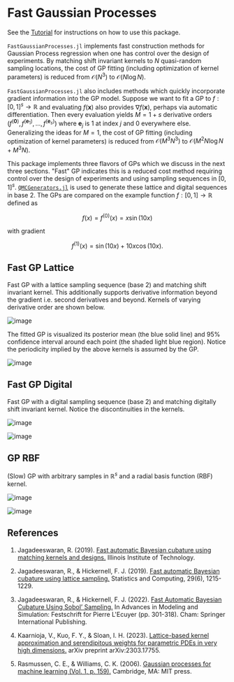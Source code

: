 # Fast Gaussian Processes

See the [Tutorial](@ref) for instructions on how to use this package. 

`FastGaussianProcesses.jl` implements fast construction methods for Gaussian Process regression when one has control over the design of experiments. By matching shift invariant kernels to $N$ quasi-random sampling locations, the cost of GP fitting (including optimization of kernel parameters) is reduced from  $\mathcal{O}(N^3)$ to $\mathcal{O}(N \log N)$. 

`FastGaussianProcesses.jl` also includes methods which quickly incorporate gradient information into the GP model. Suppose we want to fit a GP to $f: [0,1]^s \to \mathbb{R}$ and evaluating $f(\boldsymbol{x})$ also provides $\nabla f(\boldsymbol{x})$, perhaps via automatic differentiation. Then every evaluation yields $M = 1+s$ derivative orders $(f^{(\boldsymbol{0})},f^{(\boldsymbol{e}_1)},\dots,f^{(\boldsymbol{e}_s)})$ where $\boldsymbol{e}_j$ is $1$ at index $j$ and $0$ everywhere else. Generalizing the ideas for $M=1$, the cost of GP fitting (including optimization of kernel parameters) is reduced from  $\mathcal{O}(M^3N^3)$ to $\mathcal{O}(M^2 N \log N + M^3 N)$. 

This package implements three flavors of GPs which we discuss in the next three sections. "Fast" GP indicates this is a reduced cost method requiring control over the design of experiments and using sampling sequences in $[0,1]^s$. [`QMCGenerators.jl`](https://github.com/alegresor/QMCGenerators.jl) is used to generate these lattice and digital sequences in base $2$. The GPs are compared on the example function $f:[0,1] \to \mathbb{R}$ defined as  

$$f(x) = f^{(0)}(x) = x\sin(10x)$$

with gradient 

$$f^{(1)}(x) = \sin(10x)+10x\cos(10x).$$


## Fast GP Lattice 

Fast GP with a lattice sampling sequence (base $2$) and matching shift invariant kernel. This additionally supports derivative information beyond the gradient i.e. second derivatives and beyond. Kernels of varying derivative order are shown below. 

![image](./assets/kernels.lines.latticeseqb2.svg)

The fitted GP is visualized its posterior mean (the blue solid line) and 95% confidence interval around each point (the shaded light blue region). Notice the periodicity implied by the above kernels is assumed by the GP.  

![image](./assets/gp.1s.latticeseqb2.svg)

## Fast GP Digital 

Fast GP with a digital sampling sequence (base $2$) and matching digitally shift invariant kernel. Notice the discontinuities in the kernels.

![image](./assets/kernels.lines.digitalseqb2g.svg)

![image](./assets/gp.1s.digitalseqb2g.svg)

## GP RBF

(Slow) GP with arbitrary samples in $\mathbb{R}^s$ and a radial basis function (RBF) kernel. 

![image](./assets/kernels.lines.rbf.svg)

![image](./assets/gp.1s.rbf.svg)


## References

1. Jagadeeswaran, R. (2019). [Fast automatic Bayesian cubature using matching kernels and designs.](https://www.proquest.com/openview/0497dd427a10e6f26123b7cf5f2960f4/1?casa_token=JZfU3Big1e8AAAAA:mHuoTtMTvWnTT8q6l3AoR-eTzbbXUVAFRzSLHK8JAdQh2vvKqG3XcI_j1VV7BLKYyT43aUavfv1Q&cbl=18750&diss=y&pq-origsite=gscholar&parentSessionId=b%2BkcutbmKeHFmJujGPqXFVjhQme%2FYaRlnpP6nqlcFAk%3D) Illinois Institute of Technology.

2. Jagadeeswaran, R., & Hickernell, F. J. (2019). [Fast automatic Bayesian cubature using lattice sampling.](https://link.springer.com/article/10.1007/s11222-019-09895-9) Statistics and Computing, 29(6), 1215-1229.

3. Jagadeeswaran, R., & Hickernell, F. J. (2022). [Fast Automatic Bayesian Cubature Using Sobol’ Sampling.](https://link.springer.com/chapter/10.1007/978-3-031-10193-9_15) In Advances in Modeling and Simulation: Festschrift for Pierre L'Ecuyer (pp. 301-318). Cham: Springer International Publishing.

4. Kaarnioja, V., Kuo, F. Y., & Sloan, I. H. (2023). [Lattice-based kernel approximation and serendipitous weights for parametric PDEs in very high dimensions.](https://arxiv.org/abs/2303.17755) arXiv preprint arXiv:2303.17755.

5. Rasmussen, C. E., & Williams, C. K. (2006). [Gaussian processes for machine learning (Vol. 1, p. 159).](https://gaussianprocess.org/gpml/) Cambridge, MA: MIT press.

